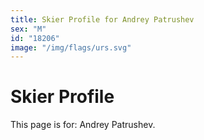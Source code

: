 ```yaml
---
title: Skier Profile for Andrey Patrushev
sex: "M"
id: "18206"
image: "/img/flags/urs.svg" 
---
```


# Skier Profile

This page is for: Andrey Patrushev.
    
